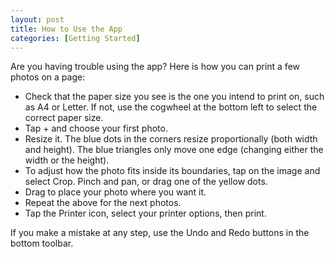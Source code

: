 ```yaml
---
layout: post
title: How to Use the App
categories: [Getting Started]
---
```


Are you having trouble using the app? Here is how you can print a few photos on a page:

* Check that the paper size you see is the one you intend to print on, such as A4 or Letter. If not, use the cogwheel at the bottom left to select the correct paper size.
* Tap + and choose your first photo.
* Resize it. The blue dots in the corners resize proportionally (both width and height). The blue triangles only move one edge (changing either the width or the height).
* To adjust how the photo fits inside its boundaries, tap on the image and select Crop. Pinch and pan, or drag one of the yellow dots.
* Drag to place your photo where you want it.
* Repeat the above for the next photos.
* Tap the Printer icon, select your printer options, then print.

If you make a mistake at any step, use the Undo and Redo buttons in the bottom toolbar.

